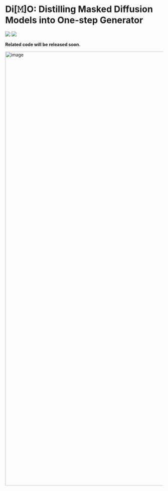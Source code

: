 # Di[𝙼]O: Distilling Masked Diffusion Models into One-step Generator
<a href='https://yuanzhi-zhu.github.io/DiMO/'><img src='https://img.shields.io/badge/Project-Page-Green'></a>
<a href='https://arxiv.org/abs/2503.15457'><img src='https://img.shields.io/badge/Di[M]O-Arxiv-red'></a>

**Related code will be released soon.**

<img width="1385" alt="image" src="https://yuanzhi-zhu.github.io/DiMO/static/images/illustration.png" />
